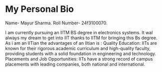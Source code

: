 # My Personal Bio

Name- Mayur Sharma.
Roll Number- 24f3100070.

I am currently pursuing an IITM BS degree in electronics systems. 
It wal always my dream to get into IIT thanks to IITM for bringing this Bs degree.
As i am an IITian the advantages of an IItian is :
Quality Education: IITs are known for their rigorous academic curriculum and high-quality faculty, providing students with a solid foundation in engineering and technology. Placements and Job Opportunities: IITs have a strong record of campus placements with leading companies, both national and international.

